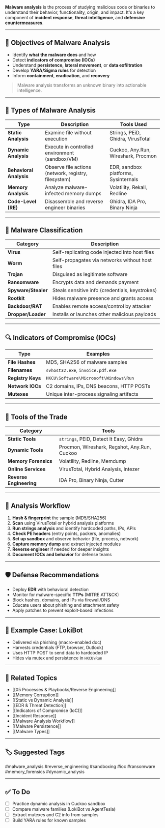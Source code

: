 **Malware analysis** is the process of studying malicious code or binaries to understand their behavior, functionality, origin, and impact. It's a key component of **incident response**, **threat intelligence**, and **defensive countermeasures**.

---

## 🎯 Objectives of Malware Analysis

- Identify **what the malware does** and how
- Detect **indicators of compromise (IOCs)**
- Understand **persistence**, **lateral movement**, or **data exfiltration**
- Develop **YARA/Sigma rules** for detection
- Inform **containment**, **eradication**, and **recovery**

> Malware analysis transforms an unknown binary into actionable intelligence.

---

## 🧱 Types of Malware Analysis

| Type               | Description                                              | Tools Used                              |
|--------------------|----------------------------------------------------------|------------------------------------------|
| **Static Analysis** | Examine file without execution                          | Strings, PEiD, Ghidra, VirusTotal        |
| **Dynamic Analysis**| Execute in controlled environment (sandbox/VM)          | Cuckoo, Any.Run, Wireshark, Procmon      |
| **Behavioral Analysis**| Observe file actions (network, registry, filesystem) | EDR, sandbox platforms, Sysinternals     |
| **Memory Analysis** | Analyze malware-infected memory dumps                   | Volatility, Rekall, Redline              |
| **Code-Level (RE)** | Disassemble and reverse engineer binaries               | Ghidra, IDA Pro, Binary Ninja             |

---

## 🧪 Malware Classification

| Category         | Description                                     |
|------------------|-------------------------------------------------|
| **Virus**         | Self-replicating code injected into host files |
| **Worm**          | Self-propagates via networks without host files|
| **Trojan**        | Disguised as legitimate software               |
| **Ransomware**    | Encrypts data and demands payment              |
| **Spyware/Stealer**| Steals sensitive info (credentials, keystrokes)|
| **Rootkit**       | Hides malware presence and grants access       |
| **Backdoor/RAT**  | Enables remote access/control by attacker      |
| **Dropper/Loader**| Installs or launches other malicious payloads  |

---

## 🔍 Indicators of Compromise (IOCs)

| Type           | Examples                                      |
|----------------|-----------------------------------------------|
| **File Hashes** | MD5, SHA256 of malware samples                |
| **Filenames**   | `svhost32.exe`, `invoice.pdf.exe`             |
| **Registry Keys**| `HKCU\Software\Microsoft\Windows\Run`        |
| **Network IOCs**| C2 domains, IPs, DNS beacons, HTTP POSTs      |
| **Mutexes**     | Unique inter-process signaling artifacts      |

---

## 🧰 Tools of the Trade

| Category        | Tools                                         |
|------------------|-----------------------------------------------|
| **Static Tools** | `strings`, PEiD, Detect It Easy, Ghidra        |
| **Dynamic Tools**| Procmon, Wireshark, Regshot, Any.Run, Cuckoo  |
| **Memory Forensics** | Volatility, Redline, Memdump             |
| **Online Services** | VirusTotal, Hybrid Analysis, Intezer      |
| **Reverse Engineering** | IDA Pro, Binary Ninja, Cutter          |

---

## 🧠 Analysis Workflow

1. **Hash & fingerprint** the sample (MD5/SHA256)
2. **Scan** using VirusTotal or hybrid analysis platforms
3. **Run strings analysis** and identify hardcoded paths, IPs, APIs
4. **Check PE headers** (entry points, packers, anomalies)
5. **Set up sandbox** and observe behavior (file, process, network)
6. **Capture memory dump** and extract injected modules
7. **Reverse engineer** if needed for deeper insights
8. **Document IOCs and behavior** for defense teams

---

## 🛡 Defense Recommendations

- Deploy **EDR** with behavioral detection
- Monitor for malware-specific **TTPs** (MITRE ATT&CK)
- Block hashes, domains, and IPs via firewall/DNS
- Educate users about phishing and attachment safety
- Apply patches to prevent exploit-based infections

---

## 📘 Example Case: LokiBot

- Delivered via phishing (macro-enabled doc)
- Harvests credentials (FTP, browser, Outlook)
- Uses HTTP POST to send data to hardcoded IP
- Hides via mutex and persistence in `HKCU\Run`

---

## 🔗 Related Topics

- [[05 Processes & Playbooks/Reverse Engineering]]
- [[Memory Corruption]]
- [[Static vs Dynamic Analysis]]
- [[EDR & Threat Detection]]
- [[Indicators of Compromise (IoC)]]
- [[Incident Response]]
- [[Malware Analysis Workflow]]
- [[Malware Persistence]]
- [[Malware Types]]

---

## 🏷 Suggested Tags

#malware_analysis #reverse_engineering #sandboxing #ioc #ransomware #memory_forensics #dynamic_analysis

---

## ✅ To Do

- [ ] Practice dynamic analysis in Cuckoo sandbox
- [ ] Compare malware families (LokiBot vs AgentTesla)
- [ ] Extract mutexes and C2 info from samples
- [ ] Build YARA rules for known samples
